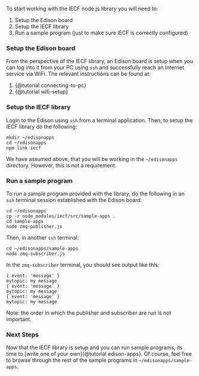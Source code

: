 To start working with the IECF node.js library you will need to:

  1. Setup the Edison board
  2. Setup the IECF library
  3. Run a sample program (just to make sure IECF is correctly configured)

### Setup the Edison board

From the perspective of the IECF library, an Edison board is setup when you can log into it from your PC using `ssh`
and successfully reach an Internet service via WiFi. The relevant instructions can be found at:

  1. {@tutorial connecting-to-pc}
  2. {@tutorial wifi-setup}

### Setup the IECF library

Login to the Edison using `ssh` from a terminal application. Then, to setup the IECF library do the following:

```
mkdir ~/edisonapps
cd ~/edisonapps
npm link iecf
```

We have assumed above, that you will be working in the `~/edisonapps` directory. However,
this is not a requirement.

### Run a sample program

To run a sample program provided with the library, do the following in an `ssh` terminal session established with the
Edison board:

```
cd ~/edisonapps
cp -r node_modules/iecf/src/sample-apps .
cd sample-apps
node zmq-publisher.js
```

Then, in another `ssh` terminal:

```
cd ~/edisonapps/sample-apps
node zmq-subscriber.js
```

In the `zmq-subscriber` terminal, you should see output like this:

```
{ event: 'message' }
mytopic: my message
{ event: 'message' }
mytopic: my message
{ event: 'message' }
mytopic: my message
```

Note: the order in which the publisher and subscriber are run is not important.

### Next Steps

Now that the IECF library is setup and you can run sample programs, its time to [write one of your own]{@tutorial
edison-apps}. Of course, feel free to browse through the rest of the sample programs in `~/edisonapps/sample-apps`.